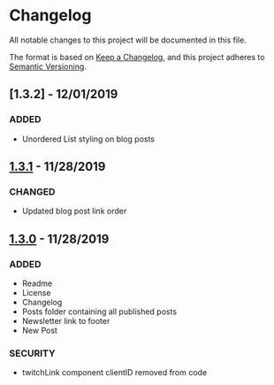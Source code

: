 # Changelog
All notable changes to this project will be documented in this file.

The format is based on [Keep a Changelog](https://keepachangelog.com/en/1.0.0/),
and this project adheres to [Semantic Versioning](https://semver.org/spec/v2.0.0.html).

## [1.3.2] - 12/01/2019

### ADDED

- Unordered List styling on blog posts

## [1.3.1] - 11/28/2019

### CHANGED

- Updated blog post link order

## [1.3.0] - 11/28/2019
### ADDED

- Readme
- License
- Changelog
- Posts folder containing all published posts
- Newsletter link to footer
- New Post

### SECURITY

- twitchLink component clientID removed from code

[Unreleased]: https://github.com/sneakycrow/website/compare/1.1.0...HEAD
[1.1.0]: https://github.com/sneakycrow/website/releases/tag/1.1.0
[1.2.0]: https://github.com/sneakycrow/website/releases/tag/1.2.0
[1.3.0]: https://github.com/sneakycrow/website/releases/tag/1.3.0
[1.3.1]: https://github.com/sneakycrow/website/releases/tag/1.3.1

